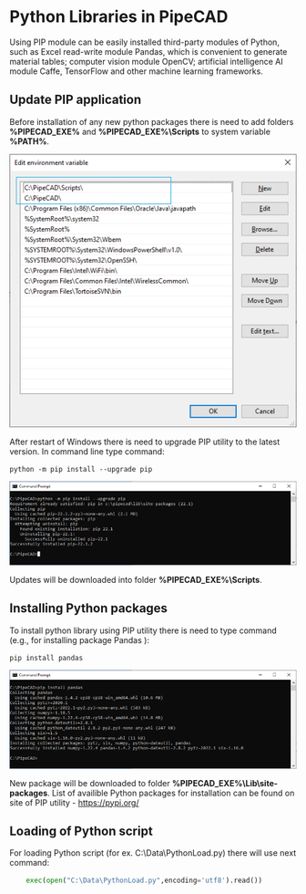 # Python Libraries in PipeCAD
Using PIP module can be easily installed third-party modules of Python, such as Excel read-write module Pandas, which is convenient to generate material tables; computer vision module OpenCV; artificial intelligence AI module Caffe, TensorFlow and other machine learning frameworks.

## Update PIP application
Before installation of any new python packages there is need to add folders **%PIPECAD_EXE%** and **%PIPECAD_EXE%\Scripts** to system variable **%PATH%**.

![001](../../images/development/plugins/001.png)

After restart of Windows there is need to upgrade PIP utility to the latest version. In command line type command: 
```batch
python -m pip install --upgrade pip 
```
![002](../../images/development/plugins/002.png)

Updates will be downloaded into folder **%PIPECAD_EXE%\Scripts**. 

## Installing Python packages
To install python library using PIP utility there is need to type command (e.g., for installing package Pandas ):
```batch
pip install pandas
```
![003](../../images/development/plugins/003.png)

New package will be downloaded to folder **%PIPECAD_EXE%\Lib\site-packages**. List of availible Python packages for installation can be found on site of PIP utility - https://pypi.org/

## Loading of Python script
For loading Python script (for ex. C:\Data\PythonLoad.py) there will use next command:
```python
    exec(open("C:\Data\PythonLoad.py",encoding='utf8').read())
```
